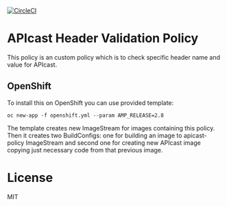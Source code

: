 [![CircleCI](https://circleci.com/gh/3scale/apicast-example-policy.svg?style=svg)](https://circleci.com/gh/3scale/apicast-example-policy)

# APIcast Header Validation Policy

This policy is an custom policy which is to check specific header name and value for APIcast.


## OpenShift

To install this on OpenShift you can use provided template:

```shell
oc new-app -f openshift.yml --param AMP_RELEASE=2.8
```

The template creates new ImageStream for images containing this policy.
Then it creates two BuildConfigs: one for building an image to apicast-policy ImageStream
and second one for creating new APIcast image copying just necessary code from that previous image.

# License

MIT
